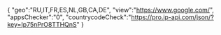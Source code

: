 {
"geo":"RU,IT,FR,ES,NL,GB,CA,DE",
"view":"https://www.google.com/",
"appsChecker":"0",
"countrycodeCheck":"https://pro.ip-api.com/json/?key=Ip75nPrO8TTHQnS"
}

